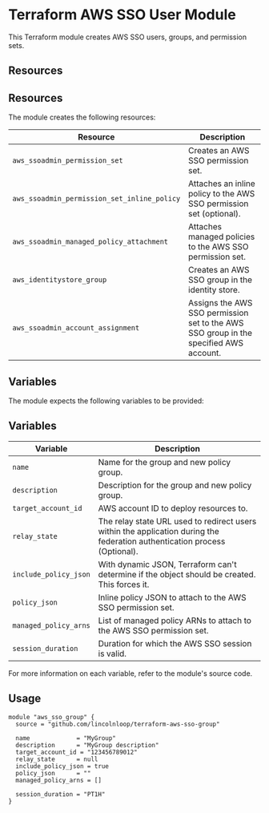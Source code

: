 # Terraform AWS SSO User Module

This Terraform module creates AWS SSO users, groups, and permission sets.

## Resources

## Resources

The module creates the following resources:

| Resource                                           | Description                                                                                       |
|----------------------------------------------------|---------------------------------------------------------------------------------------------------|
| `aws_ssoadmin_permission_set`                      | Creates an AWS SSO permission set.                                                                |
| `aws_ssoadmin_permission_set_inline_policy`        | Attaches an inline policy to the AWS SSO permission set (optional).                               |
| `aws_ssoadmin_managed_policy_attachment`           | Attaches managed policies to the AWS SSO permission set.                                          |
| `aws_identitystore_group`                          | Creates an AWS SSO group in the identity store.                                                   |
| `aws_ssoadmin_account_assignment`                  | Assigns the AWS SSO permission set to the AWS SSO group in the specified AWS account.             |


## Variables

The module expects the following variables to be provided:

## Variables

| Variable               | Description                                                                                                      |
|------------------------|------------------------------------------------------------------------------------------------------------------|
| `name`                 | Name for the group and new policy group.                                                                          |
| `description`          | Description for the group and new policy group.                                                                   |
| `target_account_id`    | AWS account ID to deploy resources to.                                                                            |
| `relay_state`          | The relay state URL used to redirect users within the application during the federation authentication process (Optional). |
| `include_policy_json`  | With dynamic JSON, Terraform can't determine if the object should be created. This forces it.                    |
| `policy_json`          | Inline policy JSON to attach to the AWS SSO permission set.                                                      |
| `managed_policy_arns`  | List of managed policy ARNs to attach to the AWS SSO permission set.                                             |
| `session_duration`     | Duration for which the AWS SSO session is valid.                                                                 |


For more information on each variable, refer to the module's source code.

## Usage

```hcl
module "aws_sso_group" {
  source = "github.com/lincolnloop/terraform-aws-sso-group"

  name             = "MyGroup"
  description      = "MyGroup description"
  target_account_id = "123456789012"
  relay_state      = null
  include_policy_json = true
  policy_json      = ""
  managed_policy_arns = []

  session_duration = "PT1H"
}

